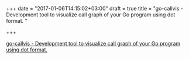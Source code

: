 +++
date = "2017-01-06T14:15:02+03:00"
draft = true
title = "go-callvis - Development tool to visualize call graph of your Go program using dot format. "

+++

<p><a href="https://t.co/ZcwyK5csIK">go-callvis - Development tool to visualize call graph of your Go program using dot format. </a></p>
